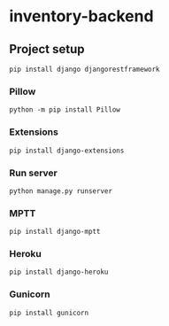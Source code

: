 # inventory-backend

## Project setup

```
pip install django djangorestframework
```

### Pillow

```
python -m pip install Pillow
```

### Extensions

```
pip install django-extensions
```

### Run server

```
python manage.py runserver
```

### MPTT 

```
pip install django-mptt
```

### Heroku
```
pip install django-heroku
```

### Gunicorn
```
pip install gunicorn
```